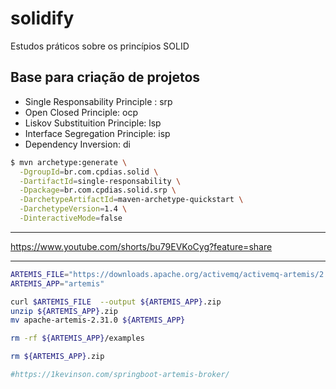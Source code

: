 # solidify
Estudos práticos sobre os princípios SOLID

## Base para criação de projetos
 - Single Responsability Principle : srp
 - Open Closed Principle: ocp
 - Liskov Substituition Principle: lsp
 - Interface Segregation Principle: isp
 - Dependency Inversion: di

```sh
$ mvn archetype:generate \
  -DgroupId=br.com.cpdias.solid \
  -DartifactId=single-responsability \
  -Dpackage=br.com.cpdias.solid.srp \
  -DarchetypeArtifactId=maven-archetype-quickstart \
  -DarchetypeVersion=1.4 \
  -DinteractiveMode=false

```
-------------------------------------------------------------------------------
https://www.youtube.com/shorts/bu79EVKoCyg?feature=share

------------------------------------------------------------------------------
```sh
ARTEMIS_FILE="https://downloads.apache.org/activemq/activemq-artemis/2.31.0/apache-artemis-2.31.0-bin.zip"
ARTEMIS_APP="artemis"

curl $ARTEMIS_FILE  --output ${ARTEMIS_APP}.zip
unzip ${ARTEMIS_APP}.zip
mv apache-artemis-2.31.0 ${ARTEMIS_APP}

rm -rf ${ARTEMIS_APP}/examples

rm ${ARTEMIS_APP}.zip

#https://1kevinson.com/springboot-artemis-broker/
```
